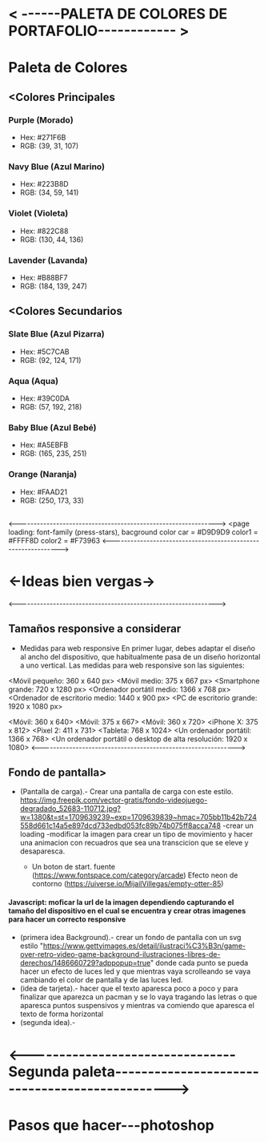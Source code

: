 # < ------PALETA DE COLORES DE PORTAFOLIO------------ >

# Paleta de Colores

## <Colores Principales

### Purple (Morado)

- Hex: #271F6B
- RGB: (39, 31, 107)

### Navy Blue (Azul Marino)

- Hex: #223B8D
- RGB: (34, 59, 141)

### Violet (Violeta)

- Hex: #822C88
- RGB: (130, 44, 136)

### Lavender (Lavanda)

- Hex: #B88BF7
- RGB: (184, 139, 247)

## <Colores Secundarios

### Slate Blue (Azul Pizarra)

- Hex: #5C7CAB
- RGB: (92, 124, 171)

### Aqua (Aqua)

- Hex: #39C0DA
- RGB: (57, 192, 218)

### Baby Blue (Azul Bebé)

- Hex: #A5EBFB
- RGB: (165, 235, 251)

### Orange (Naranja)

- Hex: #FAAD21
- RGB: (250, 173, 33)
  <Color font>

##

<-------------------------------------------------------------->
<page loading:
font-family (press-stars),
bacground color car = #D9D9D9
color1 = #FFFF8D
color2 = #F73963
<-------------------------------------------------------------->

# <-Ideas bien vergas->

<-------------------------------------------------------------->

## Tamaños responsive a considerar

- Medidas para web responsive
  En primer lugar, debes adaptar el diseño al ancho del dispositivo, que habitualmente pasa de un diseño horizontal a uno vertical. Las medidas para web responsive son las siguientes:

<Móvil pequeño: 360 x 640 px>
<Móvil medio: 375 x 667 px>
<Smartphone grande: 720 x 1280 px>
<Ordenador portátil medio: 1366 x 768 px>
<Ordenador de escritorio medio: 1440 x 900 px>
<PC de escritorio grande: 1920 x 1080 px>

<Móvil: 360 x 640>
<Móvil: 375 x 667>
<Móvil: 360 x 720>
<iPhone X: 375 x 812>
<Pixel 2: 411 x 731>
<Tableta: 768 x 1024>
<Un ordenador portátil: 1366 x 768>
<Un ordenador portátil o desktop de alta resolución: 1920 x 1080>
<------------------------------------------------------------->

## Fondo de pantalla>

- (Pantalla de carga).- Crear una pantalla de carga con este estilo. https://img.freepik.com/vector-gratis/fondo-videojuego-degradado_52683-110712.jpg?w=1380&t=st=1709639239~exp=1709639839~hmac=705bb11b42b724558d661c14a5e897dcd733edbd053fc89b74b075ff8acca748
  -crear un loading
  -modificar la imagen para crear un tipo de movimiento y hacer una animacion con recuadros que sea una transcicion que se eleve y desaparesca.

  - Un boton de start. fuente (https://www.fontspace.com/category/arcade) Efecto neon de contorno (https://uiverse.io/MijailVillegas/empty-otter-85)

#### Javascript: moficar la url de la imagen dependiendo capturando el tamaño del dispositivo en el cual se encuentra y crear otras imagenes para hacer un correcto responsive

- (primera idea Background).- crear un fondo de pantalla con un svg estilo "https://www.gettyimages.es/detail/ilustraci%C3%B3n/game-over-retro-video-game-background-ilustraciones-libres-de-derechos/1486660729?adppopup=true" donde cada punto se pueda hacer un efecto de luces led y que mientras vaya scrolleando se vaya cambiando el color de pantalla y de las luces led.
- (idea de tarjeta).- hacer que el texto aparesca poco a poco y para finalizar que aparezca un pacman y se lo vaya tragando las letras o que aparesca puntos suspensivos y mientras va comiendo que aparesca el texto de forma horizontal
- (segunda idea).-

# <--------------------------------Segunda paleta----------------------------------------------->

# Pasos que hacer---photoshop
